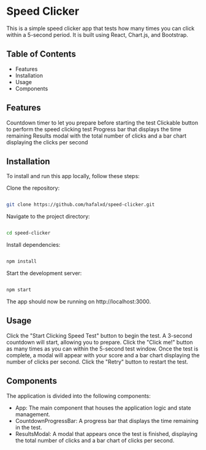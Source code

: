 # Speed Clicker
This is a simple speed clicker app that tests how many times you can click within a 5-second period. It is built using React, Chart.js, and Bootstrap.

## Table of Contents
- Features
- Installation
- Usage
- Components

## Features
Countdown timer to let you prepare before starting the test
Clickable button to perform the speed clicking test
Progress bar that displays the time remaining
Results modal with the total number of clicks and a bar chart displaying the clicks per second

## Installation
To install and run this app locally, follow these steps:

Clone the repository:
```bash

git clone https://github.com/hafalxd/speed-clicker.git
```
Navigate to the project directory:
```bash

cd speed-clicker
```
Install dependencies:
```bash

npm install
```
Start the development server:
```bash

npm start
```
The app should now be running on http://localhost:3000.

## Usage
Click the "Start Clicking Speed Test" button to begin the test.
A 3-second countdown will start, allowing you to prepare.
Click the "Click me!" button as many times as you can within the 5-second test window.
Once the test is complete, a modal will appear with your score and a bar chart displaying the number of clicks per second.
Click the "Retry" button to restart the test.

## Components
The application is divided into the following components:
- App: The main component that houses the application logic and state management.
- CountdownProgressBar: A progress bar that displays the time remaining in the test.
- ResultsModal: A modal that appears once the test is finished, displaying the total number of clicks and a bar chart of clicks per second.
